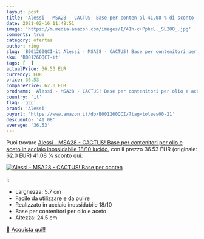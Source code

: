 ```yaml
---
layout: post
title: 'Alessi - MSA28 - CACTUS! Base per conten al 41.08 % di sconto'
date: 2021-02-16 11:48:51
image: 'https://m.media-amazon.com/images/I/41h-c+PphcL._SL200_.jpg'
comments: true
category: ofertas
author: ring
slug: 'B001260QCI-it Alessi - MSA28 - CACTUS! Base per contenitori per olio e...'
sku: 'B001260QCI-it'
tags: [  ]
actualPrice: 36.53 EUR
currency: EUR
price: 36.53
comparePrice: 62.0 EUR
prodname: 'Alessi - MSA28 - CACTUS! Base per contenitori per olio e aceto in acciaio inossidabile 18/10 lucido.'
country: 'it'
flag: '🇮🇹'
brand: 'Alessi'
buyurl: 'https://www.amazon.it/dp/B001260QCI/?tag=tolees00-21'
descuento: '41.08'
average: '36.53'
---
```


Puoi trovare [Alessi - MSA28 - CACTUS! Base per contenitori per olio e aceto in acciaio inossidabile 18/10 lucido.](https://www.amazon.it/dp/B001260QCI/?tag=tolees00-21) con il prezzo 36.53 EUR (originale: 62.0 EUR) 41.08 % sconto qui:

[![Alessi - MSA28 - CACTUS! Base per conten](https://m.media-amazon.com/images/I/41h-c+PphcL._SL200_.jpg)](https://www.amazon.it/dp/B001260QCI/?tag=tolees00-21)

ℹ️:

- Larghezza: 5.7 cm
- Facile da utilizzare e da pulire
- Realizzato in acciaio inossidabile 18/10
- Base per contenitori per olio e aceto
- Altezza: 24.5 cm

[🛒 Acquista qui!!](https://www.amazon.it/dp/B001260QCI/?tag=tolees00-21)
